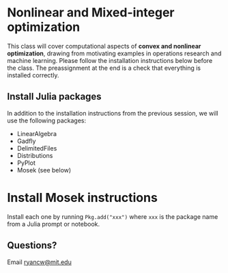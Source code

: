 # Nonlinear and Mixed-integer optimization

This class will cover computational aspects of **convex and nonlinear optimization**, drawing from motivating examples in operations research and machine learning. Please follow the installation instructions below before the class. The preassignment at the end is a check that everything is installed correctly.

## Install Julia packages

In addition to the installation instructions from the previous session, we will use the following packages:
- LinearAlgebra
- Gadfly
- DelimitedFiles
- Distributions
- PyPlot
- Mosek (see below)

# Install Mosek instructions


Install each one by running ``Pkg.add("xxx")`` where ``xxx`` is the package name
from a Julia prompt or notebook.

## Questions?
Email ryancw@mit.edu
